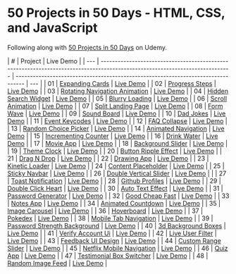# 50 Projects in 50 Days - HTML, CSS, and JavaScript

Following along with
[50 Projects in 50 Days](https://www.udemy.com/course/50-projects-50-days/) on
Udemy.

| #   | Project                                                                                                                      | Live Demo                                                                         |
| --- | ---------------------------------------------------------------------------------------------------------------------------- | --------------------------------------------------------------------------------- | --- |
| 01  | [Expanding Cards](https://github.com/kelsi2/50_Projects_50_Days/tree/master/Day1_Expanding_Cards)                            | [Live Demo](https://50projects50days.com/projects/expanding-cards/)               |
| 02  | [Progress Steps](https://github.com/kelsi2/50_Projects_50_Days/tree/master/Day2_Progress_Steps)                              | [Live Demo](https://50projects50days.com/projects/progress-steps/)                |
| 03  | [Rotating Navigation Animation](https://github.com/kelsi2/50_Projects_50_Days/tree/master/Day3_Rotating_Navigation)          | [Live Demo](https://50projects50days.com/projects/rotating-navigation-animation/) |
| 04  | [Hidden Search Widget](https://github.com/kelsi2/50_Projects_50_Days/tree/master/Day4_Hidden_Search_Widget)                  | [Live Demo](https://50projects50days.com/projects/hidden-search-widget/)          |
| 05  | [Blurry Loading](https://github.com/kelsi2/50_Projects_50_Days/tree/master/Day5_Blurry_Loading)                              | [Live Demo](https://50projects50days.com/projects/blurry-loading/)                |
| 06  | [Scroll Animation](https://github.com/kelsi2/50_Projects_50_Days/tree/master/Day6_Scroll_Animation)                          | [Live Demo](https://50projects50days.com/projects/scroll-animation/)              |
| 07  | [Split Landing Page](https://github.com/kelsi2/50_Projects_50_Days/tree/master/Day7_Split_Landing_Page)                      | [Live Demo](https://50projects50days.com/projects/split-landing-page/)            |
| 08  | [Form Wave](https://github.com/kelsi2/50_Projects_50_Days/tree/master/Day8_Form_Wave_Animation)                              | [Live Demo](https://50projects50days.com/projects/form-wave/)                     |
| 09  | [Sound Board](https://github.com/kelsi2/50_Projects_50_Days/tree/master/Day9_Sound_Board)                                    | [Live Demo](https://50projects50days.com/projects/sound-board/)                   |
| 10  | [Dad Jokes](https://github.com/kelsi2/50_Projects_50_Days/tree/master/Day10_Dad_Jokes)                                       | [Live Demo](https://50projects50days.com/projects/dad-jokes/)                     |
| 11  | [Event Keycodes](https://github.com/kelsi2/50_Projects_50_Days/tree/master/Day11_Event_Keycodes)                             | [Live Demo](https://50projects50days.com/projects/event-keycodes/)                |
| 12  | [FAQ Collapse](https://github.com/kelsi2/50_Projects_50_Days/tree/master/Day12_FAQ_Collapse)                                 | [Live Demo](https://50projects50days.com/projects/faq-collapse/)                  |
| 13  | [Random Choice Picker](https://github.com/kelsi2/50_Projects_50_Days/tree/master/Day13_Random_Choice_Picker)                 | [Live Demo](https://50projects50days.com/projects/random-choice-picker/)          |
| 14  | [Animated Navigation](https://github.com/kelsi2/50_Projects_50_Days/tree/master/Day14_Animated_Navigation)                   | [Live Demo](https://50projects50days.com/projects/animated-navigation/)           |
| 15  | [Incrementing Counter](https://github.com/kelsi2/50_Projects_50_Days/tree/master/Day15_Incrementing_Counter)                 | [Live Demo](https://50projects50days.com/projects/incrementing-counter/)          |
| 16  | [Drink Water](https://github.com/kelsi2/50_Projects_50_Days/tree/master/Day16_Drink_Water)                                   | [Live Demo](https://50projects50days.com/projects/drink-water/)                   |
| 17  | [Movie App](https://github.com/kelsi2/50_Projects_50_Days/tree/master/Day17_Movie_App)                                       | [Live Demo](https://50projects50days.com/projects/movie-app/)                     |
| 18  | [Background Slider](https://github.com/kelsi2/50_Projects_50_Days/tree/master/Day18_Background_Slider)                       | [Live Demo](https://50projects50days.com/projects/background-slider/)             |
| 19  | [Theme Clock](https://github.com/kelsi2/50_Projects_50_Days/tree/master/Day19_Theme_Clock)                                   | [Live Demo](https://50projects50days.com/projects/theme-clock/)                   |
| 20  | [Button Ripple Effect](https://github.com/kelsi2/50_Projects_50_Days/tree/master/button-ripple-effect)                       | [Live Demo](https://50projects50days.com/projects/button-ripple-effect/)          |
| 21  | [Drag N Drop](https://github.com/kelsi2/50_Projects_50_Days/tree/master/Day21_Drag_Drop)                                     | [Live Demo](https://50projects50days.com/projects/drag-n-drop/)                   |
| 22  | [Drawing App](https://github.com/kelsi2/50_Projects_50_Days/tree/master/Day2_Drawing_App)                                    | [Live Demo](https://50projects50days.com/projects/drawing-app/)                   |
| 23  | [Kinetic Loader](https://github.com/kelsi2/50_Projects_50_Days/tree/master/Day23_Kinetic_CSS_Loader)                         | [Live Demo](https://50projects50days.com/projects/kinetic-loader/)                |
| 24  | [Content Placeholder](https://github.com/kelsi2/50_Projects_50_Days/tree/master/Day24_Content_Placeholder)                   | [Live Demo](https://50projects50days.com/projects/content-placeholder/)           |
| 25  | [Sticky Navbar](https://github.com/kelsi2/50_Projects_50_Days/tree/master/Day25_Sticky_Navbar)                               | [Live Demo](https://50projects50days.com/projects/sticky-navbar/)                 |
| 26  | [Double Vertical Slider](https://github.com/kelsi2/50_Projects_50_Days/tree/master/Day26_Double_Vertical_Slider)             | [Live Demo](https://50projects50days.com/projects/double-vertical-slider/)        |     |
| 27  | [Toast Notification](https://github.com/kelsi2/50_Projects_50_Days/tree/master/Day27_Toast_Notification)                     | [Live Demo](https://50projects50days.com/projects/toast-notification/)            |
| 28  | [Github Profiles](https://github.com/kelsi2/50_Projects_50_Days/tree/master/Day28_Github_Profiles)                           | [Live Demo](https://50projects50days.com/projects/github-profiles/)               |
| 29  | [Double Click Heart](https://github.com/kelsi2/50_Projects_50_Days/tree/master/Day29_Double_Click_Heart)                     | [Live Demo](https://50projects50days.com/projects/double-click-heart/)            |
| 30  | [Auto Text Effect](https://github.com/kelsi2/50_Projects_50_Days/tree/master/Day30_Auto_Text_Effect)                         | [Live Demo](https://50projects50days.com/projects/auto-text-effect/)              |
| 31  | [Password Generator](https://github.com/kelsi2/50_Projects_50_Days/tree/master/Day31_Password_Generator)                     | [Live Demo](https://50projects50days.com/projects/password-generator/)            |
| 32  | [Good Cheap Fast](https://github.com/kelsi2/50_Projects_50_Days/tree/master/Day32_Checkboxes)                                | [Live Demo](https://50projects50days.com/projects/good-cheap-fast/)               |
| 33  | [Notes App](https://github.com/kelsi2/50_Projects_50_Days/tree/master/Day33_Notes_App)                                       | [Live Demo](https://50projects50days.com/projects/notes-app/)                     |
| 34  | [Animated Countdown](https://github.com/kelsi2/50_Projects_50_Days/tree/master/Day34_Animated_Countdown)                     | [Live Demo](https://50projects50days.com/projects/animated-countdown/)            |
| 35  | [Image Carousel](https://github.com/kelsi2/50_Projects_50_Days/tree/master/Day35_Image_Carousel)                             | [Live Demo](https://50projects50days.com/projects/image-carousel/)                |
| 36  | [Hoverboard](https://github.com/kelsi2/50_Projects_50_Days/tree/master/Day36_Hoverboard)                                     | [Live Demo](https://50projects50days.com/projects/hoverboard/)                    |
| 37  | [Pokedex](https://github.com/kelsi2/50_Projects_50_Days/tree/master/Day37_Pokedex)                                           | [Live Demo](https://50projects50days.com/projects/pokedex/)                       |
| 38  | [Mobile Tab Navigation](https://github.com/kelsi2/50_Projects_50_Days/tree/master/Day38_Mobile_Tab_Navigation)               | [Live Demo](https://50projects50days.com/projects/mobile-tab-navigation/)         |
| 39  | [Password Strength Background](https://github.com/kelsi2/50_Projects_50_Days/tree/master/Day39_Password_Strength_Background) | [Live Demo](https://50projects50days.com/projects/password-strength-background/)  |
| 40  | [3d Background Boxes](https://github.com/kelsi2/50_Projects_50_Days/tree/master/Day40_3d_Boxes_Background)                   | [Live Demo](https://50projects50days.com/projects/3d-background-boxes/)           |
| 41  | [Verify Account Ui](https://github.com/kelsi2/50_Projects_50_Days/tree/master/Day41_Verify_Account_UI)                       | [Live Demo](https://50projects50days.com/projects/verify-account-ui/)             |
| 42  | [Live User Filter](https://github.com/kelsi2/50_Projects_50_Days/tree/master/Day42_Live_User_Filter)                         | [Live Demo](https://50projects50days.com/projects/live-user-filter/)              |
| 43  | [Feedback UI Design](https://github.com/kelsi2/50_Projects_50_Days/tree/master/Day43_Feedback_UI_Design)                     | [Live Demo](https://50projects50days.com/projects/feedback-ui-design/)            |
| 44  | [Custom Range Slider](https://github.com/kelsi2/50_Projects_50_Days/tree/master/Day44_Custom_Range_Slider)                   | [Live Demo](https://50projects50days.com/projects/custom-range-slider/)           |
| 45  | [Netflix Mobile Navigation](https://github.com/kelsi2/50_Projects_50_Days/tree/master/Day45_Netflix_Mobile_Navigation)       | [Live Demo](https://50projects50days.com/projects/netflix-mobile-navigation/)     |
| 46  | [Quiz App](https://github.com/kelsi2/50_Projects_50_Days/tree/master/Day46_Quiz_App)                                         | [Live Demo](https://50projects50days.com/projects/quiz-app/)                      |
| 47  | [Testimonial Box Switcher](https://github.com/kelsi2/50_Projects_50_Days/tree/master/Day47_Testimonial_Box_Switcher)         | [Live Demo](https://50projects50days.com/projects/testimonial-box-switcher/)      |
| 48  | [Random Image Feed](https://github.com/kelsi2/50_Projects_50_Days/tree/master/Day48_Random_Image_Generator)                  | [Live Demo](https://50projects50days.com/projects/random-image-feed/)             |

<!--| 49 |
[Todo List](https://github.com/kelsi2/50_Projects_50_Days/tree/master/todo-list)
| [Live Demo](https://50projects50days.com/projects/todo-list/) | | 50 |
[Insect Catch Game](https://github.com/kelsi2/50_Projects_50_Days/tree/master/insect-catch-game)
| [Live Demo](https://50projects50days.com/projects/insect-catch-game/) | -->
